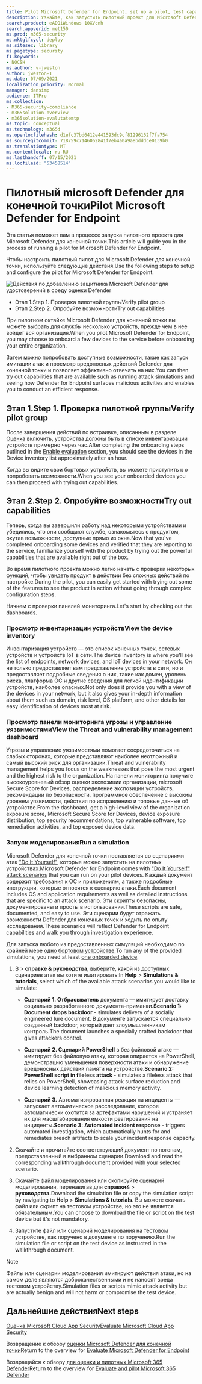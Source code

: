 ```yaml
---
title: Pilot Microsoft Defender for Endpoint, set up a pilot, test capabilities in assessment
description: Узнайте, как запустить пилотный проект для Microsoft Defender для конечной точки (MDE), включая проверку пилотной группы и проверку возможностей.
search.product: eADQiWindows 10XVcnh
search.appverid: met150
ms.prod: m365-security
ms.mktglfcycl: deploy
ms.sitesec: library
ms.pagetype: security
f1.keywords:
- NOCSH
ms.author: v-jweston
author: jweston-1
ms.date: 07/09/2021
localization_priority: Normal
manager: dansimp
audience: ITPro
ms.collection:
- M365-security-compliance
- m365solution-overview
- m365solution-evalutatemtp
ms.topic: conceptual
ms.technology: m365d
ms.openlocfilehash: d1efc37bd6412e441593dc9cf81296162f7fa754
ms.sourcegitcommit: 718759c7146062841f7eb4a0a9a8bdddce0139b0
ms.translationtype: MT
ms.contentlocale: ru-RU
ms.lasthandoff: 07/15/2021
ms.locfileid: "53458514"
---
```

# <a name="pilot-microsoft-defender-for-endpoint"></a><span data-ttu-id="61b1d-103">Пилотный microsoft Defender для конечной точки</span><span class="sxs-lookup"><span data-stu-id="61b1d-103">Pilot Microsoft Defender for Endpoint</span></span>

<span data-ttu-id="61b1d-104">Эта статья поможет вам в процессе запуска пилотного проекта для Microsoft Defender для конечной точки.</span><span class="sxs-lookup"><span data-stu-id="61b1d-104">This article will guide you in the process of running a pilot for Microsoft Defender for Endpoint.</span></span> 

<span data-ttu-id="61b1d-105">Чтобы настроить пилотный пилот для Microsoft Defender для конечной точки, используйте следующие действия.</span><span class="sxs-lookup"><span data-stu-id="61b1d-105">Use the following steps to setup and configure the pilot for Microsoft Defender for Endpoint.</span></span> 

![Действия по добавлению защитника Microsoft Defender для удостоверений в среду оценки Defender](../../media/defender/m365-defender-endpoint-pilot-steps.png)

- <span data-ttu-id="61b1d-107">Этап 1.</span><span class="sxs-lookup"><span data-stu-id="61b1d-107">Step 1.</span></span> <span data-ttu-id="61b1d-108">Проверка пилотной группы</span><span class="sxs-lookup"><span data-stu-id="61b1d-108">Verify pilot group</span></span>
- <span data-ttu-id="61b1d-109">Этап 2.</span><span class="sxs-lookup"><span data-stu-id="61b1d-109">Step 2.</span></span> <span data-ttu-id="61b1d-110">Опробуйте возможности</span><span class="sxs-lookup"><span data-stu-id="61b1d-110">Try out capabilities</span></span>

<span data-ttu-id="61b1d-111">При пилотном октайке Microsoft Defender для конечной точки вы можете выбрать для службы несколько устройств, прежде чем в нее войдет вся организация.</span><span class="sxs-lookup"><span data-stu-id="61b1d-111">When you pilot Microsoft Defender for Endpoint, you may choose to onboard a few devices to the service before onboarding your entire organization.</span></span>  

<span data-ttu-id="61b1d-112">Затем можно попробовать доступные возможности, такие как запуск имитации атак и просмотр вредоносных действий Defender для конечной точки и позволяет эффективно отвечать на них.</span><span class="sxs-lookup"><span data-stu-id="61b1d-112">You can then try out capabilities that are available such as running attack simulations and seeing how Defender for Endpoint surfaces malicious activities and enables you to conduct an efficient response.</span></span> 

## <a name="step-1-verify-pilot-group"></a><span data-ttu-id="61b1d-113">Этап 1.</span><span class="sxs-lookup"><span data-stu-id="61b1d-113">Step 1.</span></span> <span data-ttu-id="61b1d-114">Проверка пилотной группы</span><span class="sxs-lookup"><span data-stu-id="61b1d-114">Verify pilot group</span></span>
<span data-ttu-id="61b1d-115">После завершения действий по встраивке, описанным в разделе [Оценка](eval-defender-endpoint-enable-eval.md) включить, устройства должны быть в списке инвентаризации устройств примерно через час.</span><span class="sxs-lookup"><span data-stu-id="61b1d-115">After completing the onboarding steps outlined in the [Enable evaluation](eval-defender-endpoint-enable-eval.md) section, you should see the devices in the Device inventory list approximately after an hour.</span></span> 

<span data-ttu-id="61b1d-116">Когда вы видите свои бортовых устройств, вы можете приступить к о попробовать возможности.</span><span class="sxs-lookup"><span data-stu-id="61b1d-116">When you see your onboarded devices you can then proceed with trying out capabilities.</span></span> 

## <a name="step-2-try-out-capabilities"></a><span data-ttu-id="61b1d-117">Этап 2.</span><span class="sxs-lookup"><span data-stu-id="61b1d-117">Step 2.</span></span> <span data-ttu-id="61b1d-118">Опробуйте возможности</span><span class="sxs-lookup"><span data-stu-id="61b1d-118">Try out capabilities</span></span>
<span data-ttu-id="61b1d-119">Теперь, когда вы завершили работу над некоторыми устройствами и убедились, что они сообщают службе, ознакомьтесь с продуктом, окутав возможности, доступные прямо из окна.</span><span class="sxs-lookup"><span data-stu-id="61b1d-119">Now that you've completed onboarding some devices and verified that they are reporting to the service, familiarize yourself with the product by trying out the powerful capabilities that are available right out of the box.</span></span>

<span data-ttu-id="61b1d-120">Во время пилотного проекта можно легко начать с проверки некоторых функций, чтобы увидеть продукт в действии без сложных действий по настройке.</span><span class="sxs-lookup"><span data-stu-id="61b1d-120">During the pilot, you can easily get started with trying out some of the features to see the product in action without going through complex configuration steps.</span></span>

<span data-ttu-id="61b1d-121">Начнем с проверки панелей мониторинга.</span><span class="sxs-lookup"><span data-stu-id="61b1d-121">Let's start by checking out the dashboards.</span></span>

### <a name="view-the-device-inventory"></a><span data-ttu-id="61b1d-122">Просмотр инвентаризации устройств</span><span class="sxs-lookup"><span data-stu-id="61b1d-122">View the device inventory</span></span>
<span data-ttu-id="61b1d-123">Инвентаризация устройств — это список конечных точек, сетевых устройств и устройств IoT в сети.</span><span class="sxs-lookup"><span data-stu-id="61b1d-123">The device inventory is where you'll see the list of endpoints, network devices, and IoT devices in your network.</span></span> <span data-ttu-id="61b1d-124">Он не только предоставляет вам представление устройств в сети, но и предоставляет подробные сведения о них, такие как домен, уровень риска, платформа ОС и другие сведения для легкой идентификации устройств, наиболее опасных.</span><span class="sxs-lookup"><span data-stu-id="61b1d-124">Not only does it provide you with a view of the devices in your network, but it also gives your in-depth information about them such as  domain, risk level, OS platform, and other details for easy identification of devices most at risk.</span></span>

### <a name="view-the-threat-and-vulnerability-management-dashboard"></a><span data-ttu-id="61b1d-125">Просмотр панели мониторинга угрозы и управление уязвимостями</span><span class="sxs-lookup"><span data-stu-id="61b1d-125">View the Threat and vulnerability management dashboard</span></span> 
<span data-ttu-id="61b1d-126">Угрозы и управление уязвимостями помогает сосредоточиться на слабых сторонах, которые представляют наиболее неотложный и самый высокий риск для организации.</span><span class="sxs-lookup"><span data-stu-id="61b1d-126">Threat and vulnerability management helps you focus on the weaknesses that pose the most urgent and the highest risk to the organization.</span></span> <span data-ttu-id="61b1d-127">На панели мониторинга получите высокоуровневый обзор оценки экспозиции организации, microsoft Secure Score for Devices, распределение экспозиции устройств, рекомендации по безопасности, программное обеспечение с высоким уровнем уязвимости, действия по исправлению и топовые данные об устройстве.</span><span class="sxs-lookup"><span data-stu-id="61b1d-127">From the dashboard, get a high-level view of the organization exposure score, Microsoft Secure Score for Devices, device exposure distribution, top security recommendations, top vulnerable software, top remediation activities, and top exposed device data.</span></span> 

### <a name="run-a-simulation"></a><span data-ttu-id="61b1d-128">Запуск моделирования</span><span class="sxs-lookup"><span data-stu-id="61b1d-128">Run a simulation</span></span>
<span data-ttu-id="61b1d-129">Microsoft Defender для конечной точки поставляется со сценариями атак ["Do It Yourself",](https://securitycenter.windows.com/tutorials) которые можно запустить на пилотных устройствах.</span><span class="sxs-lookup"><span data-stu-id="61b1d-129">Microsoft Defender for Endpoint comes with ["Do It Yourself" attack scenarios](https://securitycenter.windows.com/tutorials) that you can run on your pilot devices.</span></span>  <span data-ttu-id="61b1d-130">Каждый документ содержит требования к ОС и приложениям, а также подробные инструкции, которые относятся к сценарию атаки.</span><span class="sxs-lookup"><span data-stu-id="61b1d-130">Each document includes OS and application requirements as well as detailed instructions that are specific to an attack scenario.</span></span> <span data-ttu-id="61b1d-131">Эти скрипты безопасны, документированы и просты в использовании.</span><span class="sxs-lookup"><span data-stu-id="61b1d-131">These scripts are safe, documented, and easy to use.</span></span> <span data-ttu-id="61b1d-132">Эти сценарии будут отражать возможности Defender для конечных точек и ходить по опыту исследования.</span><span class="sxs-lookup"><span data-stu-id="61b1d-132">These scenarios will reflect Defender for Endpoint capabilities and walk you through investigation experience.</span></span>

<span data-ttu-id="61b1d-133">Для запуска любого из предоставленных симуляций необходимо по крайней мере [одно бортовом устройстве.](../defender-endpoint/onboard-configure.md)</span><span class="sxs-lookup"><span data-stu-id="61b1d-133">To run any of the provided simulations, you need at least [one onboarded device](../defender-endpoint/onboard-configure.md).</span></span>

1. <span data-ttu-id="61b1d-134">В   >  **справке & руководства**, выберите, какой из доступных сценариев атак вы хотите имитировать:</span><span class="sxs-lookup"><span data-stu-id="61b1d-134">In **Help** > **Simulations & tutorials**, select which of the available attack scenarios you would like to simulate:</span></span>

   - <span data-ttu-id="61b1d-135">**Сценарий 1. Отбрасыватель** документа — имитирует доставку социально разработанного документа-приманки.</span><span class="sxs-lookup"><span data-stu-id="61b1d-135">**Scenario 1: Document drops backdoor** - simulates delivery of a socially engineered lure document.</span></span> <span data-ttu-id="61b1d-136">В документе запускается специально созданный backdoor, который дает злоумышленникам контроль.</span><span class="sxs-lookup"><span data-stu-id="61b1d-136">The document launches a specially crafted backdoor that gives attackers control.</span></span>

   - <span data-ttu-id="61b1d-137">**Сценарий 2. Сценарий PowerShell** в без файловой атаке — имитирует без файловую атаку, которая опирается на PowerShell, демонстрацию уменьшения поверхности атаки и обнаружение вредоносных действий памяти на устройстве.</span><span class="sxs-lookup"><span data-stu-id="61b1d-137">**Scenario 2: PowerShell script in fileless attack** - simulates a fileless attack that relies on PowerShell, showcasing attack surface reduction and device learning detection of malicious memory activity.</span></span>

   - <span data-ttu-id="61b1d-138">**Сценарий 3.** Автоматизированная реакция на инциденты — запускает автоматическое расследование, которое автоматически охотится за артефактами нарушений и устраняет их для масштабирования емкости реагирования на инциденты.</span><span class="sxs-lookup"><span data-stu-id="61b1d-138">**Scenario 3: Automated incident response** - triggers automated investigation, which automatically hunts for and remediates breach artifacts to scale your incident response capacity.</span></span>

2. <span data-ttu-id="61b1d-139">Скачайте и прочитайте соответствующий документ по погонам, предоставленный в выбранном сценарии.</span><span class="sxs-lookup"><span data-stu-id="61b1d-139">Download and read the corresponding walkthrough document provided with your selected scenario.</span></span>

3. <span data-ttu-id="61b1d-140">Скачайте файл моделирования или скопируйте сценарий моделирования, перенавигав для **справки**&  >  **руководства.**</span><span class="sxs-lookup"><span data-stu-id="61b1d-140">Download the simulation file or copy the simulation script by navigating to **Help** > **Simulations & tutorials**.</span></span> <span data-ttu-id="61b1d-141">Вы можете скачать файл или скрипт на тестовом устройстве, но это не является обязательным.</span><span class="sxs-lookup"><span data-stu-id="61b1d-141">You can choose to download the file or script on the test device but it's not mandatory.</span></span>

4. <span data-ttu-id="61b1d-142">Запустите файл или сценарий моделирования на тестовом устройстве, как поручено в документе по поручению.</span><span class="sxs-lookup"><span data-stu-id="61b1d-142">Run the simulation file or script on the test device as instructed in the walkthrough document.</span></span>

> [!NOTE]
> <span data-ttu-id="61b1d-143">Файлы или сценарии моделирования имитируют действия атаки, но на самом деле являются доброкачественными и не наносят вреда тестовом устройству.</span><span class="sxs-lookup"><span data-stu-id="61b1d-143">Simulation files or scripts mimic attack activity but are actually benign and will not harm or compromise the test device.</span></span>

## <a name="next-steps"></a><span data-ttu-id="61b1d-144">Дальнейшие действия</span><span class="sxs-lookup"><span data-stu-id="61b1d-144">Next steps</span></span>
[<span data-ttu-id="61b1d-145">Оценка Microsoft Cloud App Security</span><span class="sxs-lookup"><span data-stu-id="61b1d-145">Evaluate Microsoft Cloud App Security</span></span>](eval-defender-mcas-overview.md)

<span data-ttu-id="61b1d-146">Возвращение к обзору [оценки Microsoft Defender для конечной точки](eval-defender-endpoint-overview.md)</span><span class="sxs-lookup"><span data-stu-id="61b1d-146">Return to the overview for [Evaluate Microsoft Defender for Endpoint](eval-defender-endpoint-overview.md)</span></span>

<span data-ttu-id="61b1d-147">Возвращайся к обзору [для оценки и пилотных Microsoft 365 Defender](eval-overview.md)</span><span class="sxs-lookup"><span data-stu-id="61b1d-147">Return to the overview for [Evaluate and pilot Microsoft 365 Defender](eval-overview.md)</span></span>